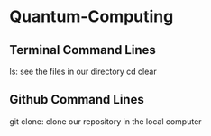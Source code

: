 # Quantum-Computing


## Terminal Command Lines
ls: see the files in our directory
cd
clear

## Github Command Lines
git clone: clone our repository in the local computer
